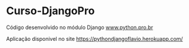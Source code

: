# Curso-DjangoPro

Código desenvolvido no módulo  Django  www.python.pro.br

Aplicação disponivel no site https://pythondjangoflavio.herokuapp.com/